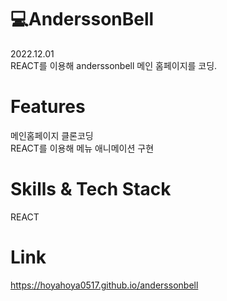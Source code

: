 # 💻AnderssonBell
2022.12.01<br>
REACT를 이용해 anderssonbell 메인 홈페이지를 코딩.<br>
# Features
메인홈페이지 클론코딩<br>
REACT를 이용해 메뉴 애니메이션 구현<br>
# Skills & Tech Stack
REACT<br>
# Link
https://hoyahoya0517.github.io/anderssonbell
